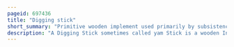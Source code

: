 ```yaml
---
pageid: 697436
title: "Digging stick"
short_summary: "Primitive wooden implement used primarily by subsistence-based cultures to dig out underground food"
description: "A Digging Stick sometimes called yam Stick is a wooden Instrument used primarily by subsistence-based Cultures to dig out Subsurface Food such as Roots and Tubers tilling the Soil or Burrowing Animals and Anthills. It is a Term used in Archaeology and Anthropology to describe similar Implements which usually consists of little more than a sturdy Stick that has been shaped or sharpened and sometimes hardened by being placed temporarily in a."
---
```

